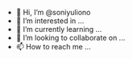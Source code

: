 - 👋 Hi, I’m @soniyuliono
- 👀 I’m interested in ...
- 🌱 I’m currently learning ...
- 💞️ I’m looking to collaborate on ...
- 📫 How to reach me ...

<!---
soniyuliono/soniyuliono is a ✨ special ✨ repository because its `README.md` (this file) appears on your GitHub profile.
You can click the Preview link to take a look at your changes.
--->
